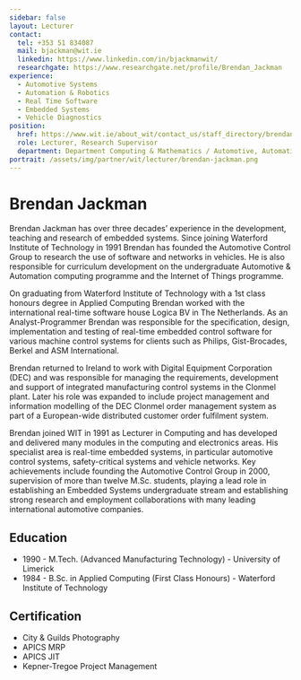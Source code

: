 ```yaml
---
sidebar: false
layout: Lecturer
contact:
  tel: +353 51 834087
  mail: bjackman@wit.ie
  linkedin: https://www.linkedin.com/in/bjackmanwit/
  researchgate: https://www.researchgate.net/profile/Brendan_Jackman
experience:
  - Automotive Systems
  - Automation & Robotics
  - Real Time Software
  - Embedded Systems
  - Vehicle Diagnostics
position:
  href: https://www.wit.ie/about_wit/contact_us/staff_directory/brendan_jackman
  role: Lecturer, Research Supervisor
  department: Department Computing & Mathematics / Automotive, Automation & Internet of Things
portrait: /assets/img/partner/wit/lecturer/brendan-jackman.png
---
```


# Brendan Jackman

Brendan Jackman has over three decades’ experience in the development, teaching and research of embedded systems. Since joining Waterford Institute of Technology in 1991 Brendan has founded the Automotive Control Group to research the use of software and networks in vehicles.
He is also responsible for curriculum development on the undergraduate Automotive & Automation computing programme and the Internet of Things programme.

<!-- more -->

On graduating from Waterford Institute of Technology with a 1st class honours degree in Applied Computing Brendan worked with the international real-time software house Logica BV in The Netherlands.
As an Analyst-Programmer Brendan was responsible for the specification, design, implementation and testing of real-time embedded control software for various machine control systems for clients such as Philips, Gist-Brocades, Berkel and ASM International.

Brendan returned to Ireland to work with Digital Equipment Corporation (DEC) and was responsible for managing the requirements, development and support of integrated manufacturing control systems in the Clonmel plant.
Later his role was expanded to include project management and information modelling of the DEC Clonmel order management system as part of a European-wide distributed customer order fulfilment system.

Brendan joined WIT in 1991 as Lecturer in Computing and has developed and delivered many modules in the computing and electronics areas.
His specialist area is real-time embedded systems, in particular automotive control systems, safety-critical systems and vehicle networks.
Key achievements include founding the Automotive Control Group in 2000, supervision of more than twelve M.Sc. students, playing a lead role in establishing an Embedded Systems undergraduate stream and establishing strong research and employment collaborations with many leading international automotive companies.

## Education

- 1990 - M.Tech. (Advanced Manufacturing Technology) - University of Limerick
- 1984 - B.Sc. in Applied Computing (First Class Honours) - Waterford Institute of Technology

## Certification

- City & Guilds Photography
- APICS MRP
- APICS JIT
- Kepner-Tregoe Project Management
